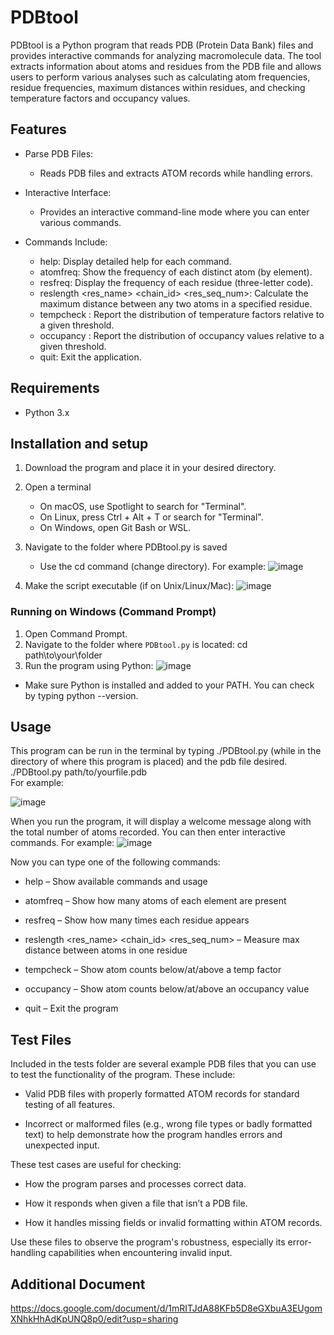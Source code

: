 # PDBtool
PDBtool is a Python program that reads PDB (Protein Data Bank) files and provides interactive commands for analyzing macromolecule data. The tool extracts information about atoms and residues from the PDB file and allows users to perform various analyses such as calculating atom frequencies, residue frequencies, maximum distances within residues, and checking temperature factors and occupancy values.


## Features
+ Parse PDB Files:
  + Reads PDB files and extracts ATOM records while handling errors.
+ Interactive Interface:
  + Provides an interactive command-line mode where you can enter various commands.
  
+ Commands Include:
  + help: Display detailed help for each command.
  + atomfreq: Show the frequency of each distinct atom (by element).
  + resfreq: Display the frequency of each residue (three-letter code).
  + reslength <res_name> <chain_id> <res_seq_num>: Calculate the maximum distance between any two atoms in a specified residue.
  + tempcheck <decimal>: Report the distribution of temperature factors relative to a given threshold.
  + occupancy <decimal>: Report the distribution of occupancy values relative to a given threshold.
  + quit: Exit the application.

## Requirements
+ Python 3.x

## Installation and setup
1. Download the program and place it in your desired directory.
2. Open a terminal
   + On macOS, use Spotlight to search for "Terminal".
   + On Linux, press Ctrl + Alt + T or search for "Terminal".
   + On Windows, open Git Bash or WSL.
3. Navigate to the folder where PDBtool.py is saved
   + Use the cd command (change directory). For example:
     ![image](https://github.com/user-attachments/assets/1878e715-dd6d-4b25-956f-30aaafd6f996)

  
5. Make the script executable (if on Unix/Linux/Mac):
   ![image](https://github.com/user-attachments/assets/59a8d5d2-e58b-496f-815b-0cfcdcc89313)

### Running on Windows (Command Prompt)

1. Open Command Prompt.
2. Navigate to the folder where `PDBtool.py` is located:
    cd path\to\your\folder
3. Run the program using Python:
   ![image](https://github.com/user-attachments/assets/3a16a1bc-fb2c-43b9-abd7-13f091bc2b37)
  - Make sure Python is installed and added to your PATH. You can check by typing python --version.
   
## Usage
This program can be run in the terminal by typing ./PDBtool.py (while in the directory of where this program is placed)
and the pdb file desired.  
./PDBtool.py path/to/yourfile.pdb  
For example:

![image](https://github.com/user-attachments/assets/fd520cb4-97a8-4aa8-8e5b-32ffeaab4ce2)

When you run the program, it will display a welcome message along with the total number of atoms recorded. You can then enter interactive commands. For example:
![image](https://github.com/user-attachments/assets/9ea1713e-5e22-4ac4-a8ad-72a43bf35cb4)

Now you can type one of the following commands:

+ help – Show available commands and usage

+ atomfreq – Show how many atoms of each element are present

+ resfreq – Show how many times each residue appears

+ reslength <res_name> <chain_id> <res_seq_num> – Measure max distance between atoms in one residue

+ tempcheck <number> – Show atom counts below/at/above a temp factor

+ occupancy <number> – Show atom counts below/at/above an occupancy value

+ quit – Exit the program

## Test Files

Included in the tests folder are several example PDB files that you can use to test the functionality of the program. These include:

+ Valid PDB files with properly formatted ATOM records for standard testing of all features.

+ Incorrect or malformed files (e.g., wrong file types or badly formatted text) to help demonstrate how the program handles errors and unexpected input.

These test cases are useful for checking:

+ How the program parses and processes correct data.

+ How it responds when given a file that isn’t a PDB file.

+ How it handles missing fields or invalid formatting within ATOM records.

Use these files to observe the program's robustness, especially its error-handling capabilities when encountering invalid input.

## Additional Document
https://docs.google.com/document/d/1mRITJdA88KFb5D8eGXbuA3EUgomXNhkHhAdKpUNQ8p0/edit?usp=sharing





